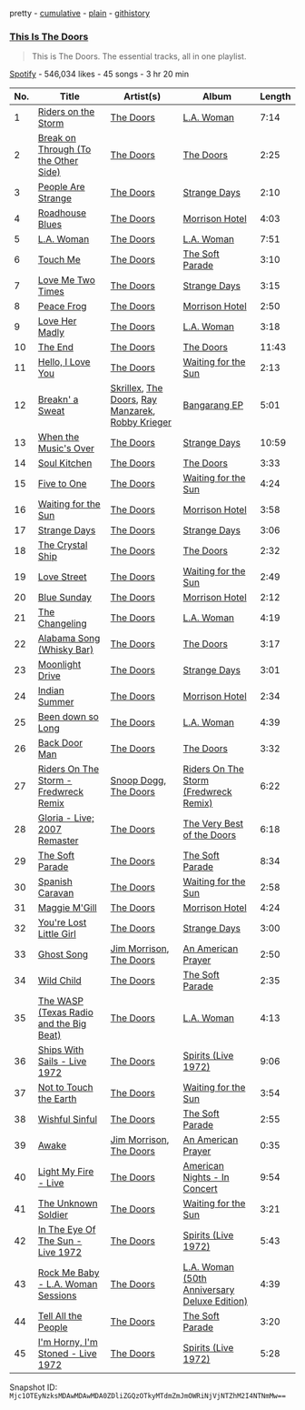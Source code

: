 pretty - [cumulative](/playlists/cumulative/37i9dQZF1DZ06evO19UBIk.md) - [plain](/playlists/plain/37i9dQZF1DZ06evO19UBIk) - [githistory](https://github.githistory.xyz/mackorone/spotify-playlist-archive/blob/main/playlists/plain/37i9dQZF1DZ06evO19UBIk)

### [This Is The Doors](https://open.spotify.com/playlist/37i9dQZF1DZ06evO19UBIk)

> This is The Doors\. The essential tracks, all in one playlist.

[Spotify](https://open.spotify.com/user/spotify) - 546,034 likes - 45 songs - 3 hr 20 min

| No. | Title | Artist(s) | Album | Length |
|---|---|---|---|---|
| 1 | [Riders on the Storm](https://open.spotify.com/track/14XWXWv5FoCbFzLksawpEe) | [The Doors](https://open.spotify.com/artist/22WZ7M8sxp5THdruNY3gXt) | [L.A\. Woman](https://open.spotify.com/album/7IKUTIc9UWuVngyGPtqNHS) | 7:14 |
| 2 | [Break on Through \(To the Other Side\)](https://open.spotify.com/track/6ToM0uwxtPKo9CMpbPGYvM) | [The Doors](https://open.spotify.com/artist/22WZ7M8sxp5THdruNY3gXt) | [The Doors](https://open.spotify.com/album/1jWmEhn3ggaL6isoyLfwBn) | 2:25 |
| 3 | [People Are Strange](https://open.spotify.com/track/1Jmqubf9kGkWeYQXQKImL5) | [The Doors](https://open.spotify.com/artist/22WZ7M8sxp5THdruNY3gXt) | [Strange Days](https://open.spotify.com/album/6v5IVMmY1IvWtbfnQoiFSf) | 2:10 |
| 4 | [Roadhouse Blues](https://open.spotify.com/track/1Q5kgpp4pmyGqPwNBzkSrw) | [The Doors](https://open.spotify.com/artist/22WZ7M8sxp5THdruNY3gXt) | [Morrison Hotel](https://open.spotify.com/album/6AFLOkpJjFF652jevcSOZX) | 4:03 |
| 5 | [L.A\. Woman](https://open.spotify.com/track/6DmfWj5kOa1fX8AwN9byOn) | [The Doors](https://open.spotify.com/artist/22WZ7M8sxp5THdruNY3gXt) | [L.A\. Woman](https://open.spotify.com/album/7IKUTIc9UWuVngyGPtqNHS) | 7:51 |
| 6 | [Touch Me](https://open.spotify.com/track/4BVE5tIIpYabZcYCbephNW) | [The Doors](https://open.spotify.com/artist/22WZ7M8sxp5THdruNY3gXt) | [The Soft Parade](https://open.spotify.com/album/75bLu4Ung5QbMdJYxx7wTI) | 3:10 |
| 7 | [Love Me Two Times](https://open.spotify.com/track/67HxeUADW4H3ERfaPW59ma) | [The Doors](https://open.spotify.com/artist/22WZ7M8sxp5THdruNY3gXt) | [Strange Days](https://open.spotify.com/album/6v5IVMmY1IvWtbfnQoiFSf) | 3:15 |
| 8 | [Peace Frog](https://open.spotify.com/track/5piJiL6aRhvrKBa9YuEfS9) | [The Doors](https://open.spotify.com/artist/22WZ7M8sxp5THdruNY3gXt) | [Morrison Hotel](https://open.spotify.com/album/6AFLOkpJjFF652jevcSOZX) | 2:50 |
| 9 | [Love Her Madly](https://open.spotify.com/track/3MFFDRC4wTN9JNGtzXsZlN) | [The Doors](https://open.spotify.com/artist/22WZ7M8sxp5THdruNY3gXt) | [L.A\. Woman](https://open.spotify.com/album/7IKUTIc9UWuVngyGPtqNHS) | 3:18 |
| 10 | [The End](https://open.spotify.com/track/5UgT7w6zVZjP3oyawMzbiK) | [The Doors](https://open.spotify.com/artist/22WZ7M8sxp5THdruNY3gXt) | [The Doors](https://open.spotify.com/album/1jWmEhn3ggaL6isoyLfwBn) | 11:43 |
| 11 | [Hello, I Love You](https://open.spotify.com/track/3bWGaqVeYKMlLss40mPgNn) | [The Doors](https://open.spotify.com/artist/22WZ7M8sxp5THdruNY3gXt) | [Waiting for the Sun](https://open.spotify.com/album/0qZTwrunzX3LG45PvRghmh) | 2:13 |
| 12 | [Breakn' a Sweat](https://open.spotify.com/track/1ShWHEgisDGPl9G3g85ANu) | [Skrillex](https://open.spotify.com/artist/5he5w2lnU9x7JFhnwcekXX), [The Doors](https://open.spotify.com/artist/22WZ7M8sxp5THdruNY3gXt), [Ray Manzarek](https://open.spotify.com/artist/6CA6qrIOVvXVty66LdEem8), [Robby Krieger](https://open.spotify.com/artist/6sKdTMcmqO5te16RNTmp0Z) | [Bangarang EP](https://open.spotify.com/album/5XJ2NeBxZP3HFM8VoBQEUe) | 5:01 |
| 13 | [When the Music's Over](https://open.spotify.com/track/42dsUTJpzMWUJfEkzsbKWl) | [The Doors](https://open.spotify.com/artist/22WZ7M8sxp5THdruNY3gXt) | [Strange Days](https://open.spotify.com/album/6v5IVMmY1IvWtbfnQoiFSf) | 10:59 |
| 14 | [Soul Kitchen](https://open.spotify.com/track/2Xdc6qyaFBJZ8QW1KhpVci) | [The Doors](https://open.spotify.com/artist/22WZ7M8sxp5THdruNY3gXt) | [The Doors](https://open.spotify.com/album/1jWmEhn3ggaL6isoyLfwBn) | 3:33 |
| 15 | [Five to One](https://open.spotify.com/track/5FlBGGwGuqYmqr0qeBWrxe) | [The Doors](https://open.spotify.com/artist/22WZ7M8sxp5THdruNY3gXt) | [Waiting for the Sun](https://open.spotify.com/album/0qZTwrunzX3LG45PvRghmh) | 4:24 |
| 16 | [Waiting for the Sun](https://open.spotify.com/track/6KVM6U9Wcxgjh0jDjoRDgh) | [The Doors](https://open.spotify.com/artist/22WZ7M8sxp5THdruNY3gXt) | [Morrison Hotel](https://open.spotify.com/album/6AFLOkpJjFF652jevcSOZX) | 3:58 |
| 17 | [Strange Days](https://open.spotify.com/track/4WFVX3E568hdAixIj3U222) | [The Doors](https://open.spotify.com/artist/22WZ7M8sxp5THdruNY3gXt) | [Strange Days](https://open.spotify.com/album/6v5IVMmY1IvWtbfnQoiFSf) | 3:06 |
| 18 | [The Crystal Ship](https://open.spotify.com/track/0gWvVB4bGvADocoPMEDy3K) | [The Doors](https://open.spotify.com/artist/22WZ7M8sxp5THdruNY3gXt) | [The Doors](https://open.spotify.com/album/1jWmEhn3ggaL6isoyLfwBn) | 2:32 |
| 19 | [Love Street](https://open.spotify.com/track/5Q2Im8o4RthlAMkvUMYwGj) | [The Doors](https://open.spotify.com/artist/22WZ7M8sxp5THdruNY3gXt) | [Waiting for the Sun](https://open.spotify.com/album/0qZTwrunzX3LG45PvRghmh) | 2:49 |
| 20 | [Blue Sunday](https://open.spotify.com/track/2g3JAKjKruTL40VffoGLmg) | [The Doors](https://open.spotify.com/artist/22WZ7M8sxp5THdruNY3gXt) | [Morrison Hotel](https://open.spotify.com/album/6AFLOkpJjFF652jevcSOZX) | 2:12 |
| 21 | [The Changeling](https://open.spotify.com/track/3uqxwLp7Hs9sJhm4uVF8li) | [The Doors](https://open.spotify.com/artist/22WZ7M8sxp5THdruNY3gXt) | [L.A\. Woman](https://open.spotify.com/album/7IKUTIc9UWuVngyGPtqNHS) | 4:19 |
| 22 | [Alabama Song \(Whisky Bar\)](https://open.spotify.com/track/0JNZGIavoUrdup1NsgJOQs) | [The Doors](https://open.spotify.com/artist/22WZ7M8sxp5THdruNY3gXt) | [The Doors](https://open.spotify.com/album/1jWmEhn3ggaL6isoyLfwBn) | 3:17 |
| 23 | [Moonlight Drive](https://open.spotify.com/track/0ja1dJM5gBTjk5U9wsMP9r) | [The Doors](https://open.spotify.com/artist/22WZ7M8sxp5THdruNY3gXt) | [Strange Days](https://open.spotify.com/album/6v5IVMmY1IvWtbfnQoiFSf) | 3:01 |
| 24 | [Indian Summer](https://open.spotify.com/track/2hdeaGl9nT3UoQIgSqctHj) | [The Doors](https://open.spotify.com/artist/22WZ7M8sxp5THdruNY3gXt) | [Morrison Hotel](https://open.spotify.com/album/6AFLOkpJjFF652jevcSOZX) | 2:34 |
| 25 | [Been down so Long](https://open.spotify.com/track/1E7qCptwRPfvZrIDyDDgjh) | [The Doors](https://open.spotify.com/artist/22WZ7M8sxp5THdruNY3gXt) | [L.A\. Woman](https://open.spotify.com/album/7IKUTIc9UWuVngyGPtqNHS) | 4:39 |
| 26 | [Back Door Man](https://open.spotify.com/track/03By6gD02qhtvIQiK8KidK) | [The Doors](https://open.spotify.com/artist/22WZ7M8sxp5THdruNY3gXt) | [The Doors](https://open.spotify.com/album/1jWmEhn3ggaL6isoyLfwBn) | 3:32 |
| 27 | [Riders On The Storm \- Fredwreck Remix](https://open.spotify.com/track/0RcYEWXtbu4ehdv1tiBOi0) | [Snoop Dogg](https://open.spotify.com/artist/7hJcb9fa4alzcOq3EaNPoG), [The Doors](https://open.spotify.com/artist/22WZ7M8sxp5THdruNY3gXt) | [Riders On The Storm \(Fredwreck Remix\)](https://open.spotify.com/album/4Amv0hrD1UuVHSnexg1iqP) | 6:22 |
| 28 | [Gloria \- Live; 2007 Remaster](https://open.spotify.com/track/1b11chGCTSN26rsBt0WNYP) | [The Doors](https://open.spotify.com/artist/22WZ7M8sxp5THdruNY3gXt) | [The Very Best of the Doors](https://open.spotify.com/album/1YZiR5FINFOlZPGKSVplIY) | 6:18 |
| 29 | [The Soft Parade](https://open.spotify.com/track/0YMzPd9mYx4txOuCnhYUGU) | [The Doors](https://open.spotify.com/artist/22WZ7M8sxp5THdruNY3gXt) | [The Soft Parade](https://open.spotify.com/album/75bLu4Ung5QbMdJYxx7wTI) | 8:34 |
| 30 | [Spanish Caravan](https://open.spotify.com/track/32bJv8V2Xgi5mtxdPcsi8B) | [The Doors](https://open.spotify.com/artist/22WZ7M8sxp5THdruNY3gXt) | [Waiting for the Sun](https://open.spotify.com/album/0qZTwrunzX3LG45PvRghmh) | 2:58 |
| 31 | [Maggie M'Gill](https://open.spotify.com/track/6PtRNOkuXALHwogMnc9NCx) | [The Doors](https://open.spotify.com/artist/22WZ7M8sxp5THdruNY3gXt) | [Morrison Hotel](https://open.spotify.com/album/6AFLOkpJjFF652jevcSOZX) | 4:24 |
| 32 | [You're Lost Little Girl](https://open.spotify.com/track/5onlaW8X1ps8VS4DhxpFom) | [The Doors](https://open.spotify.com/artist/22WZ7M8sxp5THdruNY3gXt) | [Strange Days](https://open.spotify.com/album/6v5IVMmY1IvWtbfnQoiFSf) | 3:00 |
| 33 | [Ghost Song](https://open.spotify.com/track/5XTdMVT5i5qcfyTXWxhxVZ) | [Jim Morrison](https://open.spotify.com/artist/1QB4oo4JbSRdxNyidIuD0W), [The Doors](https://open.spotify.com/artist/22WZ7M8sxp5THdruNY3gXt) | [An American Prayer](https://open.spotify.com/album/7qj6lZyChZxDGAqzTArHHQ) | 2:50 |
| 34 | [Wild Child](https://open.spotify.com/track/5QTKB8UOaBO9zvWr6ap05R) | [The Doors](https://open.spotify.com/artist/22WZ7M8sxp5THdruNY3gXt) | [The Soft Parade](https://open.spotify.com/album/75bLu4Ung5QbMdJYxx7wTI) | 2:35 |
| 35 | [The WASP \(Texas Radio and the Big Beat\)](https://open.spotify.com/track/6ieXnWm8uineF8k9Ugn5DG) | [The Doors](https://open.spotify.com/artist/22WZ7M8sxp5THdruNY3gXt) | [L.A\. Woman](https://open.spotify.com/album/7IKUTIc9UWuVngyGPtqNHS) | 4:13 |
| 36 | [Ships With Sails \- Live 1972](https://open.spotify.com/track/0hwYcIHthQpv0jl9tfYjZ3) | [The Doors](https://open.spotify.com/artist/22WZ7M8sxp5THdruNY3gXt) | [Spirits \(Live 1972\)](https://open.spotify.com/album/58uO6Ij934R3FAo6oop5Hw) | 9:06 |
| 37 | [Not to Touch the Earth](https://open.spotify.com/track/4CyqGx74ElL4WC5TaEbx0x) | [The Doors](https://open.spotify.com/artist/22WZ7M8sxp5THdruNY3gXt) | [Waiting for the Sun](https://open.spotify.com/album/0qZTwrunzX3LG45PvRghmh) | 3:54 |
| 38 | [Wishful Sinful](https://open.spotify.com/track/13ejmQX8lVzeKijqMWiNO7) | [The Doors](https://open.spotify.com/artist/22WZ7M8sxp5THdruNY3gXt) | [The Soft Parade](https://open.spotify.com/album/75bLu4Ung5QbMdJYxx7wTI) | 2:55 |
| 39 | [Awake](https://open.spotify.com/track/6U65Pc0A2qHYwJoU1OLgH0) | [Jim Morrison](https://open.spotify.com/artist/1QB4oo4JbSRdxNyidIuD0W), [The Doors](https://open.spotify.com/artist/22WZ7M8sxp5THdruNY3gXt) | [An American Prayer](https://open.spotify.com/album/7qj6lZyChZxDGAqzTArHHQ) | 0:35 |
| 40 | [Light My Fire \- Live](https://open.spotify.com/track/4HaOHPT5aUiqUnvXTA2BDz) | [The Doors](https://open.spotify.com/artist/22WZ7M8sxp5THdruNY3gXt) | [American Nights \- In Concert](https://open.spotify.com/album/7teTxSPnJrpRoi7BxJ9qTC) | 9:54 |
| 41 | [The Unknown Soldier](https://open.spotify.com/track/78JYtz4yOPqAEgZZc3SBLT) | [The Doors](https://open.spotify.com/artist/22WZ7M8sxp5THdruNY3gXt) | [Waiting for the Sun](https://open.spotify.com/album/0qZTwrunzX3LG45PvRghmh) | 3:21 |
| 42 | [In The Eye Of The Sun \- Live 1972](https://open.spotify.com/track/5BGonwlaXEj4OhWm7jc1fm) | [The Doors](https://open.spotify.com/artist/22WZ7M8sxp5THdruNY3gXt) | [Spirits \(Live 1972\)](https://open.spotify.com/album/58uO6Ij934R3FAo6oop5Hw) | 5:43 |
| 43 | [Rock Me Baby \- L.A\. Woman Sessions](https://open.spotify.com/track/0I060wAAVjhFv28hJ5rpGZ) | [The Doors](https://open.spotify.com/artist/22WZ7M8sxp5THdruNY3gXt) | [L.A\. Woman \(50th Anniversary Deluxe Edition\)](https://open.spotify.com/album/5zJ5Hz4a5OACoowuL3x86m) | 4:39 |
| 44 | [Tell All the People](https://open.spotify.com/track/0g1NRq4KmbEYgzaPF7G6CG) | [The Doors](https://open.spotify.com/artist/22WZ7M8sxp5THdruNY3gXt) | [The Soft Parade](https://open.spotify.com/album/75bLu4Ung5QbMdJYxx7wTI) | 3:20 |
| 45 | [I'm Horny, I'm Stoned \- Live 1972](https://open.spotify.com/track/5RUXlzEc2NuaQ3QryvY1rY) | [The Doors](https://open.spotify.com/artist/22WZ7M8sxp5THdruNY3gXt) | [Spirits \(Live 1972\)](https://open.spotify.com/album/58uO6Ij934R3FAo6oop5Hw) | 5:28 |

Snapshot ID: `Mjc1OTEyNzksMDAwMDAwMDA0ZDliZGQzOTkyMTdmZmJmOWRiNjVjNTZhM2I4NTNmMw==`
